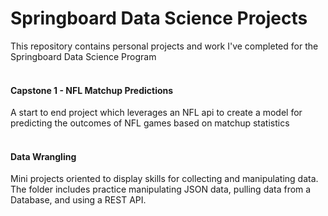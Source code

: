 # Springboard Data Science Projects
This repository contains personal projects and work I've completed for the Springboard Data Science Program
<br/>
<br/>
#### Capstone 1 - NFL Matchup Predictions
A start to end project which leverages an NFL api to create a model for predicting the outcomes of NFL games based on matchup statistics
<br/>
<br/>
#### Data Wrangling
Mini projects oriented to display skills for collecting and manipulating data. The folder includes practice manipulating JSON data, pulling data from a Database, and using a REST API.


